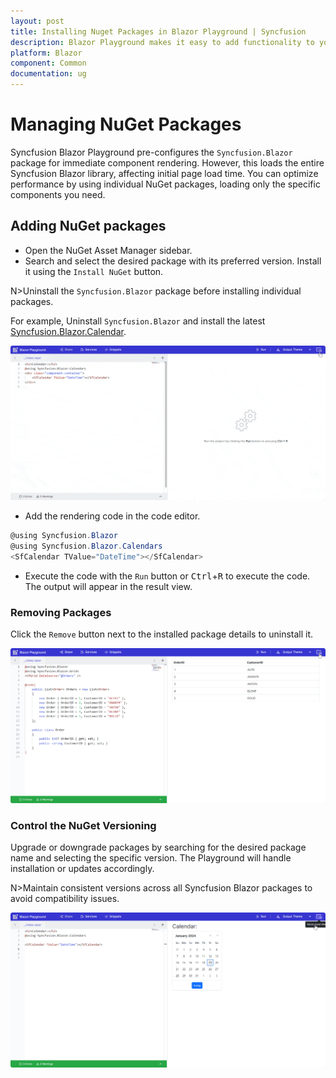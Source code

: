 ```yaml
---
layout: post
title: Installing Nuget Packages in Blazor Playground | Syncfusion
description: Blazor Playground makes it easy to add functionality to your Blazor apps by providing a convenient way to install NuGet packages.
platform: Blazor
component: Common
documentation: ug
---
```


# Managing NuGet Packages

Syncfusion Blazor Playground pre-configures the `Syncfusion.Blazor` package for immediate component rendering. However, this loads the entire Syncfusion Blazor library, affecting initial page load time. You can optimize performance by using individual NuGet packages, loading only the specific components you need.

## Adding NuGet packages

* Open the NuGet Asset Manager sidebar.
* Search and select the desired package with its preferred version. Install it using the `Install NuGet` button.

N>Uninstall the `Syncfusion.Blazor` package before installing individual packages.

For example, Uninstall `Syncfusion.Blazor` and install the latest [Syncfusion.Blazor.Calendar](https://blazor.syncfusion.com/documentation/nuget-packages#syncfusionblazorcalendars).

![Syncfusion Blazor Playground with NuGet Package](images/adding_package.gif)

* Add the rendering code in the code editor.

```csharp
@using Syncfusion.Blazor
@using Syncfusion.Blazor.Calendars
<SfCalendar TValue="DateTime"></SfCalendar>
```
* Execute the code with the `Run` button or <kbd>Ctrl</kbd>+<kbd>R</kbd> to execute the code. The output will appear in the result view.

### Removing Packages

Click the `Remove` button next to the installed package details to uninstall it.

![Syncfusion Blazor Playground with Delete Package](images/delete_Package.gif)

### Control the NuGet Versioning

Upgrade or downgrade packages by searching for the desired package name and selecting the specific version. The Playground will handle installation or updates accordingly.

N>Maintain consistent versions across all Syncfusion Blazor packages to avoid compatibility issues.

![Syncfusion Blazor Playground with Upgrade and Downgrade](images/upgrade_downgrade.gif)
